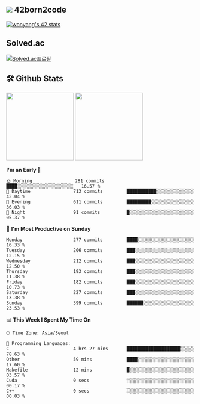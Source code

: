 
## <img src="https://img.shields.io/badge/-000000?style=flat&logo=42&logoColor=white"> 42born2code
[![wonyang's 42 stats](https://badge42.vercel.app/api/v2/cl5nhe5b6007809kydha7ht42/stats?cursusId=21&coalitionId=88)](https://profile.intra.42.fr/users/wonyang)

## Solved.ac
[![Solved.ac프로필](http://mazassumnida.wtf/api/v2/generate_badge?boj=bennyws)](https://solved.ac/bennyws)

## 🛠️ Github Stats
<p>
  <img height="180em" src="https://github-readme-stats-veggie-garden.vercel.app/api?username=gemstoneyang&show_icons=true&include_all_commits=true&bg_color=30,e96443,904e95&title_color=fff&text_color=fff">
  <img height="180em" src="https://github-readme-stats-veggie-garden.vercel.app/api/top-langs/?username=gemstoneyang&layout=compact&bg_color=30,e96443,904e95&title_color=fff&text_color=fff">
</p>

<!--START_SECTION:waka-->
**I'm an Early 🐤** 

```text
🌞 Morning                281 commits         ████░░░░░░░░░░░░░░░░░░░░░   16.57 % 
🌆 Daytime                713 commits         ███████████░░░░░░░░░░░░░░   42.04 % 
🌃 Evening                611 commits         █████████░░░░░░░░░░░░░░░░   36.03 % 
🌙 Night                  91 commits          █░░░░░░░░░░░░░░░░░░░░░░░░   05.37 % 
```
📅 **I'm Most Productive on Sunday** 

```text
Monday                   277 commits         ████░░░░░░░░░░░░░░░░░░░░░   16.33 % 
Tuesday                  206 commits         ███░░░░░░░░░░░░░░░░░░░░░░   12.15 % 
Wednesday                212 commits         ███░░░░░░░░░░░░░░░░░░░░░░   12.50 % 
Thursday                 193 commits         ███░░░░░░░░░░░░░░░░░░░░░░   11.38 % 
Friday                   182 commits         ███░░░░░░░░░░░░░░░░░░░░░░   10.73 % 
Saturday                 227 commits         ███░░░░░░░░░░░░░░░░░░░░░░   13.38 % 
Sunday                   399 commits         ██████░░░░░░░░░░░░░░░░░░░   23.53 % 
```


📊 **This Week I Spent My Time On** 

```text
🕑︎ Time Zone: Asia/Seoul

💬 Programming Languages: 
C                        4 hrs 27 mins       ████████████████████░░░░░   78.63 % 
Other                    59 mins             ████░░░░░░░░░░░░░░░░░░░░░   17.60 % 
Makefile                 12 mins             █░░░░░░░░░░░░░░░░░░░░░░░░   03.57 % 
Cuda                     0 secs              ░░░░░░░░░░░░░░░░░░░░░░░░░   00.17 % 
C++                      0 secs              ░░░░░░░░░░░░░░░░░░░░░░░░░   00.03 % 
```


<!--END_SECTION:waka-->

